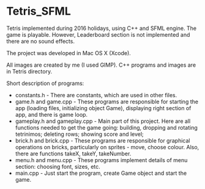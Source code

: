 # Tetris_SFML
Tetris implemented during 2016 holidays, using C++ and SFML engine.
The game is playable. However, Leaderboard section is not implemented and there are no sound effects.

The project was developed in Mac OS X (Xcode).

All images are created by me (I used GIMP).
C++ programs and images are in Tetris directory.

Short description of programs:

- constants.h - There are constants, which are used in other files.
- game.h and game.cpp - These programs are responsible for starting the app (loading files, initializing object Game), displaying right section of app, and there is game loop.
- gameplay.h and gameplay.cpp - Main part of this project. Here are all functions needed to get the game going: building, dropping and rotating tetrinimos; deleting rows; showing score and level; 
- brick.h and brick.cpp - These programs are responsible for graphical operations on bricks, particularly on sprites - move, choose colour. Also, there are functions takeX, takeY, takeNumber.
- menu.h and menu.cpp - These programs implement details of menu section: choosing font, sizes, etc.
- main.cpp - Just start the program, create Game object and start the game.


